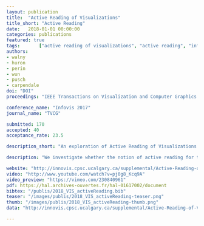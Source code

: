 ```yaml
---
layout: publication
title:  "Active Reading of Visualizations"
title_short: "Active Reading"
date:   2018-01-01 00:00:00
categories: publications
featured: true
tags: 		["active reading of visualizations", "active reading", "information visualization", "spectrum of physical engagement", "qualitative study", "quantitative study", "theory"]
authors: 
- walny
- huron
- perin
- wun
- pusch
- carpendale
doi: "DOI"
proceedings: "IEEE Transactions on Visualization and Computer Graphics (TVCG / Proc. of Infovis '17). IEEE"

conference_name: "Infovis 2017"
journal_name: "TVCG"

submitted: 170
accepted: 40
acceptance_rate: 23.5

description_short: "An exploration of Active Reading of Visualizations that provides evidence that people do more than simply looking when presented visualizations."

description: "We investigate whether the notion of active reading for text might be usefully applied to visualizations. Through a qualitative study we explored whether people apply observable active reading techniques when reading paper-based node-link visualizations. Participants used a range of physical actions while reading, and from these we synthesized an initial set of active reading techniques for visualizations. To learn more about the potential impact such techniques may have on visualization reading, we implemented support for one type of physical action from our observations (making freeform marks) in an interactive node-link visualization. Results from our quantitative study of this implementation show that interactive support for active reading techniques can improve the accuracy of performing low-level visualization tasks. Together, our studies suggest that the active reading space is ripe for research exploration within visualization and can lead to new interactions that make for a more flexible and effective visualization reading experience."

website: "http://innovis.cpsc.ucalgary.ca/supplemental/Active-Reading-of-Visualizations/"
video: "http://www.youtube.com/watch?v=pj0g8_Kcq9A"
video_preview: "https://vimeo.com/230840961"
pdf: https://hal.archives-ouvertes.fr/hal-01617002/document
bibtex: "/publis/2018_VIS_activeReading.bib"
teaser: "/images/publis/2018_VIS_activeReading-teaser.png"
thumb: "/images/publis/2018_VIS_activeReading-thumb.png"
data: "http://innovis.cpsc.ucalgary.ca/supplemental/Active-Reading-of-Visualizations/"

---
```

